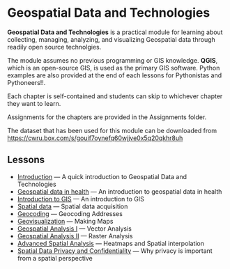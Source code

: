 # Geospatial Data and Technologies
 
**Geospatial Data and Technologies** is a practical module for learning about collecting, managing, analyzing, and visualizing Geospatial data through readily open source technolgies.

The module assumes no previous programming or GIS knowledge. **QGIS**, which is an open-source GIS, is used as the primary GIS software. Python examples are also provided at the end of each lessons for Pythonistas and Pythoneers!!. 

Each chapter is self-contained and students can skip to whichever chapter they want to learn. 

Assignments for the chapters are provided in the Assignments folder. 

The dataset that has been used for this module can be downloaded from https://cwru.box.com/s/gouif7oynefq60wjjve0x5q20qkhr8uh

## Lessons

<ul>
    <li><a href="ChapterI_Introduction.ipynb">Introduction</a> &mdash; A quick introduction to Geospatial Data and Technologies</li>
    <li><a href="ChapterII_GeospatialDataInHealth">Geospatial data in health</a> &mdash; An introduction to geospatial data in health</li>
    <li><a href="ChapterIII_IntroductionToGIS.ipynb">Introduction to GIS</a> &mdash; An introduction to GIS</li>
    <li><a href="ChapterIV_SpatialData.ipynb">Spatial data</a> &mdash; Spatial data acquisition</li>
    <li><a href="ChapterV_Geocoding.ipynb">Geocoding</a> &mdash; Geocoding Addresses</li>
    <li><a href="ChapterVI_Geovisualization.ipynb">Geovisualization</a> &mdash; Making Maps</li>
    <li><a href="ChapterVII_GeoSpatialAnalysisI.ipynb">Geospatial Analysis I</a> &mdash; Vector Analysis</li>
    <li><a href="ChapterVIII_GeoSpatialAnalysisII.ipynb">Geospatial Analysis II</a> &mdash; Raster Analysis</li>
    <li><a href="ChapterIX_AdvancedSpatialMethods.ipynb">Advanced Spatial Analysis</a> &mdash; Heatmaps and Spatial interpolation</li>
    <li><a href="ChapterX_SpatialDataPrivacyAndConfidentiality.ipynb">Spatial Data Privacy and Confidentiality</a> &mdash; Why privacy is important from a spatial perspective</li>
</ul>